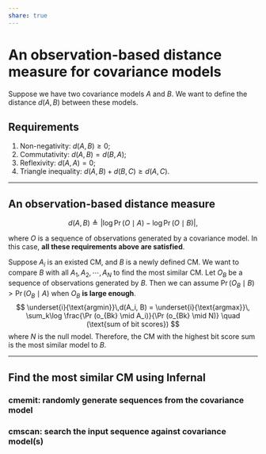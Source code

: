 ```yaml
---
share: true
---
```


# An observation-based distance measure for covariance models

Suppose we have two covariance models $A$ and $B$. We want to define the distance $d(A, B)$ between these models.

## Requirements

1. Non-negativity: $d(A, B) \geq 0$;
2. Commutativity: $d(A, B) = d(B, A)$;
3. Reflexivity: $d(A, A) = 0$;
4. Triangle inequality: $d(A, B) + d(B, C) \geq d(A, C)$.

---

## An observation-based distance measure

$$
d(A, B) \triangleq \left | \log \Pr (O \mid A) - \log \Pr (O \mid B) \right |,
$$

where $O$ is a sequence of observations generated by a covariance model. In this case, **all these requirements above are satisfied**.

Suppose $A_i$ is an existed CM, and $B$ is a newly defined CM. We want to compare $B$ with all $A_1, A_2, \cdots, A_N$ to find the most similar CM.
Let $O_B$ be a sequence of observations generated by $B$. Then we can assume $\Pr (O_B \mid B) > \Pr (O_B \mid A)$ when $O_B$ **is large enough**.
$$
\underset{i}{\text{argmin}}\,d(A_i, B) = \underset{i}{\text{argmax}}\, \sum_k\log \frac{\Pr (o_{Bk} \mid A_i)}{\Pr (o_{Bk} \mid N)} \quad (\text{sum of bit scores})
$$
where $N$ is the null model. 
Therefore, the CM with the highest bit score sum is the most similar model to $B$.

---

## Find the most similar CM using Infernal

### cmemit: randomly generate sequences from the covariance model

### cmscan: search the input sequence against covariance model(s)
